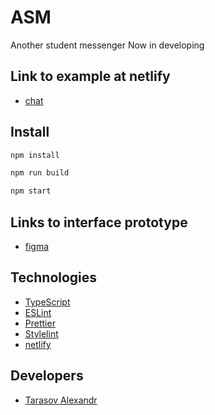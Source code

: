 # ASM

Another student messenger
Now in developing

## Link to example at netlify

<a name="links"></a>

- [chat](https://dapper-mochi-a71b33.netlify.app/)

## Install

<a name="install"></a>
<a name="installstart"></a>

```sh
npm install
```

```sh
npm run build
```

```sh
npm start
```

## Links to interface prototype

<a name="links"></a>

- [figma](https://www.figma.com/file/dvIMsdgyiwD8APA3oX1X7P/Chat_external_link-(Copy)?node-id=0%3A1)

## Technologies

<a name="links"></a>

- [TypeScript](https://www.typescriptlang.org/)
- [ESLint](https://eslint.org/)
- [Prettier](https://prettier.io/)
- [Stylelint](https://stylelint.io/)
- [netlify](https://app.netlify.com/)


## Developers

<a name="developers"></a>

- [Tarasov Alexandr](https://github.com/torasovAlexandr)
